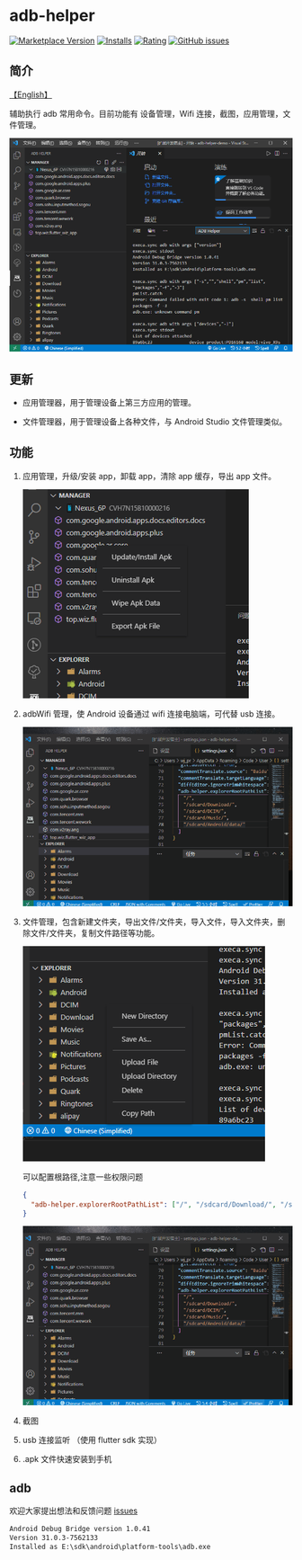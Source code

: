 # adb-helper

[![Marketplace Version](https://vsmarketplacebadge.apphb.com/version/jawa0919.adb-helper.svg)](https://marketplace.visualstudio.com/items?itemName=jawa0919.adb-helper) [![Installs](https://vsmarketplacebadge.apphb.com/installs/jawa0919.adb-helper.svg)](https://marketplace.visualstudio.com/items?itemName=jawa0919.adb-helper) [![Rating](https://vsmarketplacebadge.apphb.com/rating-star/jawa0919.adb-helper.svg)](https://marketplace.visualstudio.com/items?itemName=jawa0919.adb-helper) [![GitHub issues](https://img.shields.io/github/issues/jawa0919/adb-helper)](https://github.com/jawa0919/adb-helper/issues)

## 简介

[【English】](./README.md)

辅助执行 adb 常用命令。目前功能有 设备管理，Wifi 连接，截图，应用管理，文件管理。

![Home](./docs/assets/v3/homeV3.png)

## 更新

- 应用管理器，用于管理设备上第三方应用的管理。

- 文件管理器，用于管理设备上各种文件，与 Android Studio 文件管理类似。

## 功能

1. 应用管理，升级/安装 app，卸载 app，清除 app 缓存，导出 app 文件。

   ![manager](./docs/assets/v3/managerV3.png)

2. adbWifi 管理，使 Android 设备通过 wifi 连接电脑端，可代替 usb 连接。

   ![wifiV3](./docs/assets/v3/wifiV3.gif)

3. 文件管理，包含新建文件夹，导出文件/文件夹，导入文件，导入文件夹，删除文件/文件夹，复制文件路径等功能。

   ![explorer](./docs/assets/v3/explorerV3.png)

   可以配置根路径,注意一些权限问题

   ```json
   {
     "adb-helper.explorerRootPathList": ["/", "/sdcard/Download/", "/sdcard/DCIM/", "/sdcard/Music/", "/sdcard/Android/data/"]
   }
   ```

   ![explorer](./docs/assets/v3/explorerRootPathV3.gif)

4. 截图

5. usb 连接监听 （使用 flutter sdk 实现）

6. .apk 文件快速安装到手机

## adb

欢迎大家提出想法和反馈问题 [issues](https://github.com/jawa0919/adb-helper/issues)

```
Android Debug Bridge version 1.0.41
Version 31.0.3-7562133
Installed as E:\sdk\android\platform-tools\adb.exe
```
